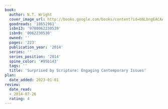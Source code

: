 ```yaml
---
book:
  author: N.T. Wright
  cover_image_url: http://books.google.com/books/content?id=bNLbngEACAAJ&printsec=frontcover&img=1&zoom=1&source=gbs_api
  goodreads: '18651961'
  isbn13: '9780062230539'
  isbn9: '0062230530'
  owned: ''
  pages: '223'
  publication_year: '2014'
  series: ''
  series_position: '2014'
  spine_color: '#95b143'
  tags: ''
  title: 'Surprised by Scripture: Engaging Contemporary Issues'
plan:
  date_added: 2023-01-01
review:
  date_read:
  - 2014-07-26
  rating: 4
---
```

